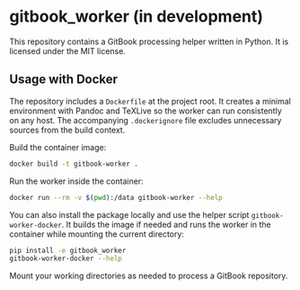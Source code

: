 # gitbook_worker (in development)

This repository contains a GitBook processing helper written in Python. It is licensed under the MIT license.

## Usage with Docker

The repository includes a `Dockerfile` at the project root. It creates a
minimal environment with Pandoc and TeXLive so the worker can run
consistently on any host. The accompanying `.dockerignore` file excludes
unnecessary sources from the build context.

Build the container image:

```bash
docker build -t gitbook-worker .
```

Run the worker inside the container:

```bash
docker run --rm -v $(pwd):/data gitbook-worker --help
```

You can also install the package locally and use the helper script
`gitbook-worker-docker`. It builds the image if needed and runs the worker in the
container while mounting the current directory:

```bash
pip install -e gitbook_worker
gitbook-worker-docker --help
```

Mount your working directories as needed to process a GitBook repository.
